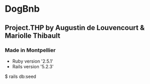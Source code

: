 <h1>DogBnb</h1>
<h2>Project.THP by Augustin de Louvencourt & Mariolle Thibault</h2>
<h3>Made in Montpellier</h3>

* Ruby version '2.5.1'
* Rails version '5.2.3'

<p>$ rails db:seed</p>